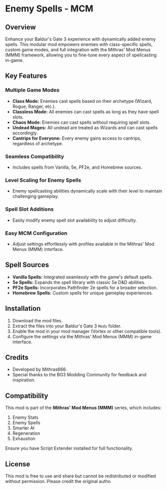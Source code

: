 # Enemy Spells - MCM

## Overview

Enhance your Baldur's Gate 3 experience with dynamically added enemy spells. This modular mod empowers enemies with class-specific spells, custom game modes, and full integration with the Mithras' Mod Menus (MMM) framework, allowing you to fine-tune every aspect of spellcasting in-game.

## Key Features

### **Multiple Game Modes**
- **Class Mode:** Enemies cast spells based on their archetype (Wizard, Rogue, Ranger, etc.).
- **Classless Mode:** All enemies can cast spells as long as they have spell slots.
- **Chaos Mode:** Enemies can cast spells without requiring spell slots.
- **Undead Mages:** All undead are treated as Wizards and can cast spells accordingly.
- **Cantrips for Everyone:** Every enemy gains access to cantrips, regardless of archetype.

### **Seamless Compatibility**
- Includes spells from Vanilla, 5e, PF2e, and Homebrew sources.

### **Level Scaling for Enemy Spells**
- Enemy spellcasting abilities dynamically scale with their level to maintain challenging gameplay.

### **Spell Slot Additions**
- Easily modify enemy spell slot availability to adjust difficulty.

### **Easy MCM Configuration**
- Adjust settings effortlessly with profiles available in the Mithras' Mod Menus (MMM) interface.

## Spell Sources

- **Vanilla Spells:** Integrated seamlessly with the game's default spells.
- **5e Spells:** Expands the spell library with classic 5e D&D abilities.
- **PF2e Spells:** Incorporates Pathfinder 2e spells for a broader selection.
- **Homebrew Spells:** Custom spells for unique gameplay experiences.

## Installation

1. Download the mod files.
2. Extract the files into your Baldur's Gate 3 `Mods` folder.
3. Enable the mod in your mod manager (Vortex or other compatible tools).
4. Configure the settings via the Mithras' Mod Menus (MMM) in-game interface.

## Credits

- Developed by Mithras666.
- Special thanks to the BG3 Modding Community for feedback and inspiration.

## Compatibility

This mod is part of the **Mithras' Mod Menus (MMM)** series, which includes:
1. Enemy Stats
2. Enemy Spells
3. Smarter AI
4. Regeneration
5. Exhaustion

Ensure you have Script Extender installed for full functionality.

## License

This mod is free to use and share but cannot be redistributed or modified without permission. Please credit the original autho
